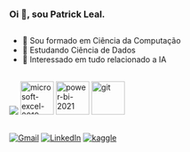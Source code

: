 ### Oi 👋, sou Patrick Leal.
##
- 🔭 Sou formado em Ciência da Computação
- 🌱 Estudando Ciência de Dados
- 🧐 Interessado em tudo relacionado a IA

<div style="display: inline_block" align="left"><br>
 <img src="https://skillicons.dev/icons?i=python,mysql,sqlite&theme=dark"/>
 <img width="60" height="60" src="https://img.icons8.com/color/144/microsoft-excel-2019--v1.png" alt="microsoft-excel-2019--v1"/>
 <img width="60" height="60" src="https://img.icons8.com/fluency/144/power-bi-2021.png" alt="power-bi-2021"/>
 <img width="60" height="60" src="https://img.icons8.com/color/144/git.png" alt="git"/>
</div>

##

[![Gmail](https://img.shields.io/badge/Email-333333?style=for-the-badge&logo=gmail&logoColor=red)](mailto:pbsleal@hotmail.com)
[![LinkedIn](https://img.shields.io/badge/LinkedIn-0077B5?style=for-the-badge&logo=linkedin&logoColor=white)](https://www.linkedin.com/in/patrick-bs-leal/)
[![kaggle](https://img.shields.io/badge/Kaggle-20BEFF?style=for-the-badge&logo=Kaggle&logoColor=white)](https://www.kaggle.com/patrickleal)


<!--
**PatrickLeal/PatrickLeal** is a ✨ _special_ ✨ repository because its `README.md` (this file) appears on your GitHub profile.
-->
